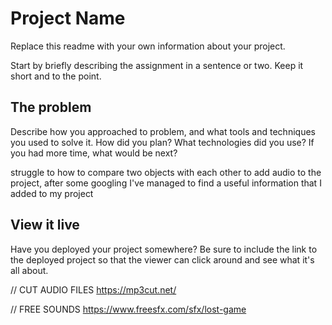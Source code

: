 # Project Name

Replace this readme with your own information about your project.

Start by briefly describing the assignment in a sentence or two. Keep it short and to the point.

## The problem

Describe how you approached to problem, and what tools and techniques you used to solve it. How did you plan? What technologies did you use? If you had more time, what would be next?

struggle to how to compare two objects with each other 
to add audio to the project, after some googling I've managed to find a useful information that I added to my project 



## View it live

Have you deployed your project somewhere? Be sure to include the link to the deployed project so that the viewer can click around and see what it's all about.

// CUT AUDIO FILES
https://mp3cut.net/

// FREE SOUNDS
https://www.freesfx.com/sfx/lost-game
